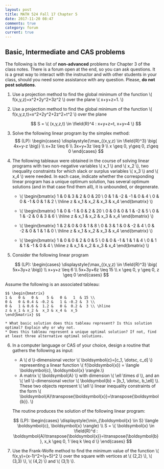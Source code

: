 ```yaml
---
layout: post
title: MATH 524 Fall 17 Chapter 5
date: 2017-11-20 08:47
comments: true
category: forum
current: true
---
```


## Basic, Intermediate and CAS problems

<div class="alert alert-info">
The following is the list of <strong>non-advanced</strong> problems for Chapter 3 of the class notes.  There is a forum open at the end, so you can ask questions.  It is a great way to interact with the instructor and with other students in your class, should you need some assistance with any question. Please, <strong>do not post solutions</strong>.
</div>

1. Use a projection method to find the global minimum of the function \\( f(x,y,z)=x^2+2y^2+3z^2 \\) over the plane \\( x+y+z=1. \\)

2. Use a projection method to find the global minimum of the function \\( f(x,y,z,t)=x^2+2y^2+2z^2+t^2 \\) over the plane

	$$ S = \{ (x,y,z,t) \in \field{R}^4 : x+y+z=t, x+y=4 \} $$

3. Solve the following linear program by the simplex method:
	$$ (LP): \begin{cases}
	\displaystyle{\max_{(x,y,z) \in \field{R}^3} \big( 4x+y-z \big)} \\
	x+3z \leq 6 \\
	3x+y+3z \leq 9 \\
	x \geq 0, y\geq 0, z\geq 0
	\end{cases} $$

4. The following tableaux were obtained in the course of solving linear programs with two non-negative variables \\( x_1 \\) and \\( x_2 \\), two inequality constraints for which slack or surplus variables \\( x_3 \\) and \\( x_4 \\) were needed.  In each case, indicate whether the corresponding linear program has a unique optimum solution, has several optimum solutions (and in that case find them all), it is unbounded, or degenerate.

	* \\( \begin{bmatrix}
	1 &   0 &   3 &   2 &   0 & 20 \\
	0 &   1 &  -2 &  -1 &   0 &  4 \\
	0 &   0 &  -1 &   0 &   1 &  2 \\ \hline
	z & x_1 & x_2 & x_3 & x_4
	\end{bmatrix} \\)

	* \\( \begin{bmatrix}
	1 &   0 &  -1 &   0 &   2 & 20 \\
	0 &   0 &   0 &   1 &  -2 &  5 \\
	0 &   1 &  -2 &   0 &   3 &  6 \\ \hline
	z & x_1 & x_2 & x_3 & x_4
	\end{bmatrix} \\)

	* \\( \begin{bmatrix}
	1 &   2 &   0 &   0 &   1 &  8 \\
	0 &   3 &   1 &   0 &  -2 &  4 \\
	0 &  -2 &   0 &   1 &   1 &  0 \\ \hline
	z & x_1 & x_2 & x_3 & x_4
	\end{bmatrix} \\)

	* \\( \begin{bmatrix}
	1 &   0 &   0 &   2 &   0 &  5 \\
	0 &   0 &  -1 &   1 &   1 &  4 \\
	0 &   1 &   1 &  -1 &   0 &  4 \\ \hline
	z & x_1 & x_2 & x_3 & x_4
	\end{bmatrix} \\)

5. Consider the following linear program

	$$ (LP): \begin{cases}
	\displaystyle{\max_{(x,y,z) \in \field{R}^3} \big( 5x+3y+z \big)} \\
	x+y+z \leq 6 \\
	5x+3y+6z \leq 15 \\
	x \geq 0, y \geq 0, z \geq 0
	\end{cases} $$

Assume the following is an associated tableau:

	$$ \begin{bmatrix}
	1 &   0 &   0 &    5 &   0 &   1  & 15 \\
	0 &   0 & 0.4 & -0.2 &   1 & -0.2 &  3 \\
	0 &   1 & 0.6 &  1.2 &   0 &  0.2 &  3 \\ \hline
	z & x_1 & x_2 &  x_3 & x_4 &  x_5  
	\end{bmatrix} $$

	* What basic solution does this tableau represent? Is this solution optimal? Explain why or why not.
	* Does this tableau represent a unique optimal solution? If not, find at least three alternative optimal solutions.

6. In a computer language or CAS of your choice, design a routine that gathers the following as input:

	* A \\( d \\)-dimensional vector \\( \boldsymbol{c}=[c_1, \dotsc, c_d] \\) representing a linear function \\( f(\boldsymbol{x}) = \langle \boldsymbol{c}, \boldsymbol{x} \rangle.\\)
	* A matrix \\( \boldsymbol{A} \\) with dimension \\( \ell \times d \\), and an \\( \ell \\)-dimensional vector \\( \boldsymbol{b} = [b_1, \dotsc, b_\ell] \\).  These two objects represent \\( \ell \\) linear inequality constraints of the form \\( \boldsymbol{A}\transpose{\boldsymbol{x}}=\transpose{\boldsymbol{b}}. \\)

	The routine produces the solution of the following linear program:

	$$ (LP): \begin{cases} \displaystyle{\min_{\boldsymbol{x} \in S} \langle \boldsymbol{c}, \boldsymbol{x} \rangle} \\ S = \{ \boldsymbol{x} \in \field{R}^d : \boldsymbol{A}\transpose{\boldsymbol{x}}=\transpose{\boldsymbol{b}}, x_k \geq 0, 1 \leq k \leq d \} \end{cases} $$

7. Use the Frank-Wolfe method to find the minimum value of the function \\( f(x,y)=(x-1)^2+(y+5)^2 \\) over the square with vertices at \\( (2,2) \\), \\( (3,3) \\), \\( (4,2) \\) and \\( (3,1) \\).

